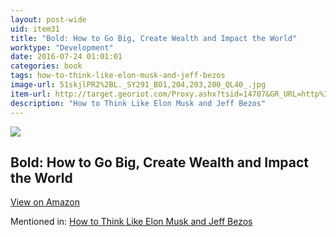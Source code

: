 ```yaml
---
layout: post-wide
uid: item31
title: "Bold: How to Go Big, Create Wealth and Impact the World"
worktype: "Development"
date: 2016-07-24 01:01:01
categories: book
tags: how-to-think-like-elon-musk-and-jeff-bezos
image-url: 51skjlPR2%2BL._SY291_BO1,204,203,200_QL40_.jpg
item-url: http://target.georiot.com/Proxy.ashx?tsid=14707&GR_URL=http%3A%2F%2Fwww.amazon.com%2FBold-Create-Wealth-Impact-World%2Fdp%2F1476709564%2F
description: "How to Think Like Elon Musk and Jeff Bezos"
---
```

<a href="http://target.georiot.com/Proxy.ashx?tsid=14707&GR_URL=http%3A%2F%2Fwww.amazon.com%2FBold-Create-Wealth-Impact-World%2Fdp%2F1476709564%2F" target="blank"><img src="../../../../img/thumbs/51skjlPR2%2BL._SY291_BO1,204,203,200_QL40_.jpg" class="prod-img"></a>
<h2>Bold: How to Go Big, Create Wealth and Impact the World</h2>
<p><a class="btn btn-primary" href="http://target.georiot.com/Proxy.ashx?tsid=14707&GR_URL=http%3A%2F%2Fwww.amazon.com%2FBold-Create-Wealth-Impact-World%2Fdp%2F1476709564%2F" target="blank">View on Amazon</a><p>
<p>Mentioned in: <a href="http://fourhourworkweek.com/2015/01/20/elon-musk-and-jeff-bezos/" target="blank">How to Think Like Elon Musk and Jeff Bezos</a></p>
